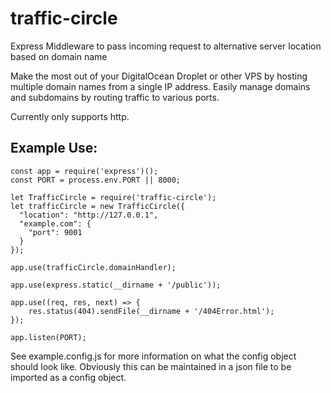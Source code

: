 # traffic-circle
Express Middleware to pass incoming request to alternative server location based on domain name

Make the most out of your DigitalOcean Droplet or other VPS by hosting multiple domain names from a single IP address.
Easily manage domains and subdomains by routing traffic to various ports.

Currently only supports http.

## Example Use:

```
const app = require('express')();
const PORT = process.env.PORT || 8000;

let TrafficCircle = require('traffic-circle');
let trafficCircle = new TrafficCircle({
  "location": "http://127.0.0.1",
  "example.com": {
    "port": 9001
  }
});

app.use(trafficCircle.domainHandler);

app.use(express.static(__dirname + '/public'));

app.use((req, res, next) => {
    res.status(404).sendFile(__dirname + '/404Error.html');
});

app.listen(PORT);

```

See example.config.js for more information on what the config object should look like.
Obviously this can be maintained in a json file to be imported as a config object.
